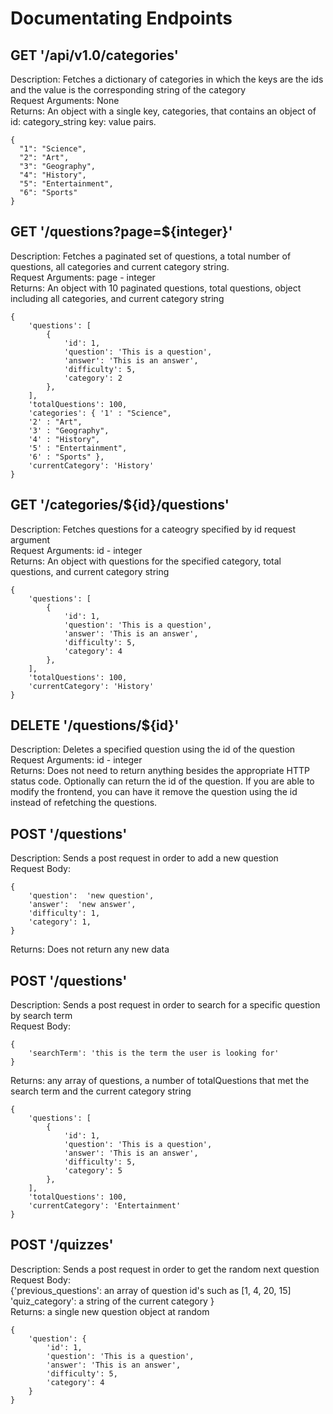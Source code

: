 # Documentating Endpoints

## GET '/api/v1.0/categories'

Description: Fetches a dictionary of categories in which the keys are the ids and the value is the corresponding string of the category  
Request Arguments: None  
Returns: An object with a single key, categories, that contains an object of id: category_string key: value pairs.  
```
{  
  "1": "Science",  
  "2": "Art",  
  "3": "Geography",  
  "4": "History",  
  "5": "Entertainment",  
  "6": "Sports"  
}
```

## GET '/questions?page=${integer}'
Description: Fetches a paginated set of questions, a total number of questions, all categories and current category string.  
Request Arguments: page - integer  
Returns: An object with 10 paginated questions, total questions, object including all categories, and current category string  
```
{  
    'questions': [  
        {  
            'id': 1,  
            'question': 'This is a question',  
            'answer': 'This is an answer',  
            'difficulty': 5,  
            'category': 2  
        },  
    ],  
    'totalQuestions': 100,  
    'categories': { '1' : "Science",  
    '2' : "Art",  
    '3' : "Geography",  
    '4' : "History",  
    '5' : "Entertainment",  
    '6' : "Sports" },  
    'currentCategory': 'History'  
}
```

## GET '/categories/${id}/questions'
Description: Fetches questions for a cateogry specified by id request argument  
Request Arguments: id - integer  
Returns: An object with questions for the specified category, total questions, and current category string  
```
{  
    'questions': [  
        {  
            'id': 1,  
            'question': 'This is a question',  
            'answer': 'This is an answer',  
            'difficulty': 5,  
            'category': 4  
        },  
    ],  
    'totalQuestions': 100,  
    'currentCategory': 'History'  
}
```

## DELETE '/questions/${id}'
Description: Deletes a specified question using the id of the question  
Request Arguments: id - integer  
Returns: Does not need to return anything besides the appropriate HTTP status code. Optionally can return the id of the question. If you are able to modify the frontend, you can have it remove the question using the id instead of refetching the questions.

## POST '/questions'
Description: Sends a post request in order to add a new question  
Request Body:  
```
{  
    'question':  'new question',  
    'answer':  'new answer',  
    'difficulty': 1,  
    'category': 1,  
}  
```
Returns: Does not return any new data

## POST '/questions'
Description: Sends a post request in order to search for a specific question by search term  
Request Body:  
```
{  
    'searchTerm': 'this is the term the user is looking for'  
}  
```
Returns: any array of questions, a number of totalQuestions that met the search term and the current category string  
```
{  
    'questions': [  
        {  
            'id': 1,  
            'question': 'This is a question',  
            'answer': 'This is an answer',  
            'difficulty': 5,  
            'category': 5  
        },  
    ],  
    'totalQuestions': 100,  
    'currentCategory': 'Entertainment'  
}
```

## POST '/quizzes'
Description: Sends a post request in order to get the random next question  
Request Body:  
{'previous_questions':  an array of question id's such as [1, 4, 20, 15]  
'quiz_category': a string of the current category }  
Returns: a single new question object at random  
```
{  
    'question': {  
        'id': 1,  
        'question': 'This is a question',  
        'answer': 'This is an answer',  
        'difficulty': 5,  
        'category': 4  
    }  
}  
```
